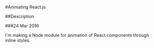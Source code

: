 #Animating React.js

##Description

###24 Mar 2016

I'm making a Node module for animation of React components through inline styles.
